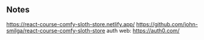 ## Notes

https://react-course-comfy-sloth-store.netlify.app/
https://github.com/john-smilga/react-course-comfy-sloth-store
auth web: https://auth0.com/
